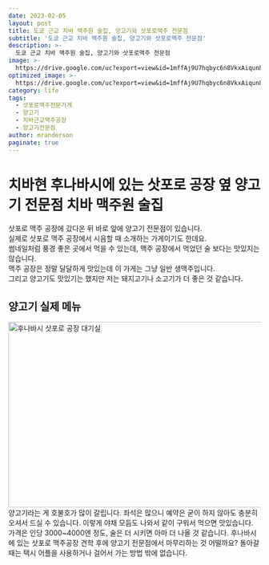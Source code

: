 ```yaml
---
date: 2023-02-05
layout: post
title: 도쿄 근교 치바 맥주원 술집, 양고기와 삿포로맥주 전문점
subtitle: '도쿄 근교 치바 맥주원 술집, 양고기와 삿포로맥주 전문점'
description: >-
  도쿄 근교 치바 맥주원 술집, 양고기와 삿포로맥주 전문점
image: >-
  https://drive.google.com/uc?export=view&id=1mffAj9U7hqbyc6n8VkxAiqun8Ohc49Zx
optimized_image: >-
  https://drive.google.com/uc?export=view&id=1mffAj9U7hqbyc6n8VkxAiqun8Ohc49Zx
category: life
tags:
  - 삿포로맥주전문가게
  - 양고기
  - 치바근교맥주공장
  - 양고기전문점
author: mranderson
paginate: true
---
```

# 치바현 후나바시에 있는 삿포로 공장 옆 양고기 전문점 치바 맥주원 술집
삿포로 맥주 공장에 갔다온 뒤 바로 앞에 양고기 전문점이 있습니다.  
실제로 삿포로 맥주 공장에서 시음할 때 소개하는 가게이기도 한데요.  
썸네일처럼 풍경 좋은 곳에서 먹을 수 있는데, 맥주 공장에서 먹었던 술 보다는 맛있지는 않습니다.  
맥주 공장은 정말 달달하게 맛있는데 이 가게는 그냥 일반 생맥주입니다.  
그리고 양고기도 맛있기는 했지만 저는 돼지고기나 소고기가 더 좋은 것 같습니다.  

## 양고기 실제 메뉴
<img src="https://drive.google.com/uc?export=view&id=1QIX9rII6-fB7ZzYpexrckTTfy8vwGWrY"  width="700" height="370" alt="후나바시 삿포로 공장 대기실">
양고기라는 게 호불호가 많이 갈립니다.  
좌석은 많으니 예약은 굳이 하지 않아도 충분히 오셔서 드실 수 있습니다.  
이렇게 야채 모듬도 나와서 같이 구워서 먹으면 맛있습니다.  
가격은 인당 3000~4000엔 정도, 술은 더 시키면 아마 더 나올 것 같습니다.  
후나바시에 있는 삿포로 맥주공장 견학 후에 양고기 전문점에서 마무리하는 것 어떨까요?  
돌아갈 때는 택시 어플을 사용하거나 걸어서 가는 방법 밖에 없습니다.  